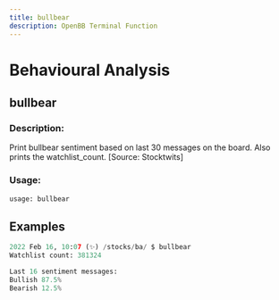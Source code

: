 ```yaml
---
title: bullbear
description: OpenBB Terminal Function
---
```


# Behavioural Analysis

## bullbear

### Description: 

Print bullbear sentiment based on last 30 messages on the board. Also prints the watchlist_count. [Source: Stocktwits]

### Usage: 
```python
usage: bullbear
```



## Examples

```python
2022 Feb 16, 10:07 (✨) /stocks/ba/ $ bullbear
Watchlist count: 381324

Last 16 sentiment messages:
Bullish 87.5%
Bearish 12.5%
```

